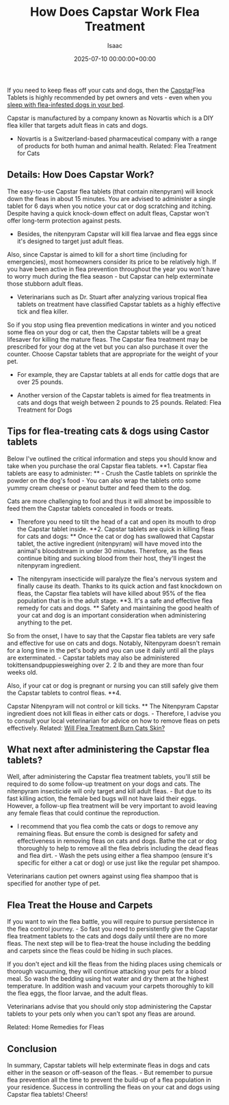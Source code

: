 ﻿---
title: How Does Capstar Work Flea Treatment
description: If you need to keep fleas off your cats and dogs, then the Capstar Flea Tablets is highly recommended by pet owners and vets - even when you sleep with...
slug: /how-does-capstar-work-flea-treatment/
date: 2025-07-10 00:00:00+00:00
lastmod: 2025-07-10 00:00:00+03:00
author: Isaac
categories:

- Fleas

- Guide
tags:

- fleas

- doe

- capstar
layout: post
---

If you need to keep fleas off your cats and dogs, then the [Capstar](https://pestpolicy.com/capstar-flea-tablets-for-large-dogs/)Flea Tablets is highly recommended by pet owners and vets - even when you [sleep with flea-infested dogs in your bed](https://pestpolicy.com/dog-has-[fleas](https://pestpolicy.com/capstar-flea-tablets-for-small-dogs/)-and-sleeps-in-my-bed/).

Capstar is manufactured by a company known as Novartis which is a DIY flea killer that targets adult fleas in cats and dogs.

- Novartis is a Switzerland-based pharmaceutical company with a range of products for both human and animal health. Related: Flea Treatment for Cats

##  Details: How Does Capstar Work?

The easy-to-use Capstar flea tablets (that contain nitenpyram) will knock down the fleas in about 15 minutes. You are advised to administer a single tablet for 6 days when you notice your cat or dog scratching and itching. Despite having a quick knock-down effect on adult fleas, Capstar won't offer long-term protection against pests.

- Besides, the nitenpyram Capstar will kill flea larvae and flea eggs since it's designed to target just adult fleas.

Also, since Capstar is aimed to kill for a short time (including for emergencies), most homeowners consider its price to be relatively high. If you have been active in flea prevention throughout the year you won't have to worry much during the flea season - but Capstar can help exterminate those stubborn adult fleas.

- Veterinarians such as Dr. Stuart after analyzing various tropical flea tablets on treatment have classified Capstar tablets as a highly effective tick and flea killer.

So if you stop using flea prevention medications in winter and you noticed some flea on your dog or cat, then the Capstar tablets will be a great lifesaver for killing the mature fleas. The Capstar flea treatment may be prescribed for your dog at the vet but you can also purchase it over the counter. Choose Capstar tablets that are appropriate for the weight of your pet.

- For example, they are Capstar tablets at all ends for cattle dogs that are over 25 pounds.

- Another version of the Capstar tablets is aimed for flea treatments in cats and dogs that weigh between 2 pounds to 25 pounds. Related: Flea Treatment for Dogs

##  Tips for flea-treating cats & dogs using Castor tablets

Below I've outlined the critical information and steps you should know and take when you purchase the oral Capstar flea tablets. **1. Capstar flea tablets are easy to administer: ** - Crush the Castle tablets on sprinkle the powder on the dog's food - You can also wrap the tablets onto some yummy cream cheese or peanut butter and feed them to the dog.

Cats are more challenging to fool and thus it will almost be impossible to feed them the Capstar tablets concealed in foods or treats.

- Therefore you need to tilt the head of a cat and open its mouth to drop the Capstar tablet inside. **2. Capstar tablets are quick in killing fleas for cats and dogs: ** Once the cat or dog has swallowed that Capstar tablet, the active ingredient (nitenpyram) will have moved into the animal's bloodstream in under 30 minutes. Therefore, as the fleas continue biting and sucking blood from their host, they'll ingest the nitenpyram ingredient.

- The nitenpyram insecticide will paralyze the flea's nervous system and finally cause its death. Thanks to its quick action and fast knockdown on fleas, the Capstar flea tablets will have killed about 95% of the flea population that is in the adult stage. **3. It's a safe and effective flea remedy for cats and dogs. ** Safety and maintaining the good health of your cat and dog is an important consideration when administering anything to the pet.

So from the onset, I have to say that the Capstar flea tablets are very safe and effective for use on cats and dogs. Notably, Nitenpyram doesn't remain for a long time in the pet's body and you can use it daily until all the plays are exterminated. - Capstar tablets may also be administered tokittensandpuppiesweighing over 2. 2 lb and they are more than four weeks old.

Also, if your cat or dog is pregnant or nursing you can still safely give them the Capstar tablets to control fleas. **4.

Capstar Nitenpyram will not control or kill ticks. ** The Nitenpyram Capstar ingredient does not kill fleas in either cats or dogs. - Therefore, I advise you to consult your local veterinarian for advice on how to remove fleas on pets effectively. Related: [Will Flea Treatment Burn Cats Skin? ](https://pestpolicy.com/does-flea-treatment-burn-cats-skin/)

##  What next after administering the Capstar flea tablets?

Well, after administering the Capstar flea treatment tablets, you'll still be required to do some follow-up treatment on your dogs and cats. The nitenpyram insecticide will only target and kill adult fleas. - But due to its fast killing action, the female bed bugs will not have laid their eggs. However, a follow-up flea treatment will be very important to avoid leaving any female fleas that could continue the reproduction.

- I recommend that you flea comb the cats or dogs to remove any remaining fleas. But ensure the comb is designed for safety and effectiveness in removing fleas on cats and dogs. Bathe the cat or dog thoroughly to help to remove all the flea debris including the dead fleas and flea dirt. - Wash the pets using either a flea shampoo (ensure it's specific for either a cat or dog) or use just like the regular pet shampoo.

Veterinarians caution pet owners against using flea shampoo that is specified for another type of pet.

##  Flea Treat the House and Carpets

If you want to win the flea battle, you will require to pursue persistence in the flea control journey. - So fast you need to persistently give the Capstar flea treatment tablets to the cats and dogs daily until there are no more fleas. The next step will be to flea-treat the house including the bedding and carpets since the fleas could be hiding in such places.

If you don't eject and kill the fleas from the hiding places using chemicals or thorough vacuuming, they will continue attacking your pets for a blood meal. So wash the bedding using hot water and dry them at the highest temperature. In addition wash and vacuum your carpets thoroughly to kill the flea eggs, the floor larvae, and the adult fleas.

Veterinarians advise that you should only stop administering the Capstar tablets to your pets only when you can't spot any fleas are around.

Related: Home Remedies for Fleas

##  Conclusion

In summary, Capstar tablets will help exterminate fleas in dogs and cats either in the season or off-season of the fleas. - But remember to pursue flea prevention all the time to prevent the build-up of a flea population in your residence. Success in controlling the fleas on your cat and dogs using Capstar flea tablets! Cheers!
